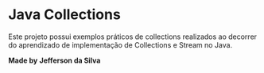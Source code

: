 # Java Collections

<p>Este projeto possui exemplos práticos de collections realizados ao decorrer do aprendizado de implementação de Collections e Stream no Java.
</br>

__Made by__ **__Jefferson da Silva__**

